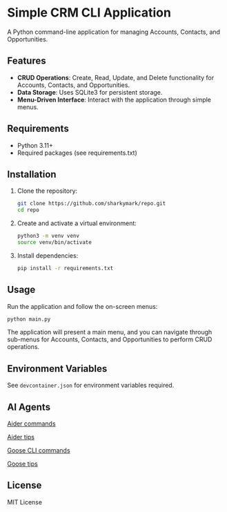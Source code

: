 # Simple CRM CLI Application

A Python command-line application for managing Accounts, Contacts, and Opportunities.

## Features

- **CRUD Operations**: Create, Read, Update, and Delete functionality for Accounts, Contacts, and Opportunities.
- **Data Storage**: Uses SQLite3 for persistent storage.
- **Menu-Driven Interface**: Interact with the application through simple menus.

## Requirements

- Python 3.11+
- Required packages (see requirements.txt)

## Installation

1. Clone the repository:

   ```bash
   git clone https://github.com/sharkymark/repo.git
   cd repo
   ```

2. Create and activate a virtual environment:

   ```bash
   python3 -m venv venv
   source venv/bin/activate
   ```

3. Install dependencies:
   ```bash
   pip install -r requirements.txt
   ```

## Usage

Run the application and follow the on-screen menus:

```bash
python main.py
```

The application will present a main menu, and you can navigate through sub-menus for Accounts, Contacts, and Opportunities to perform CRUD operations.

## Environment Variables

See `devcontainer.json` for environment variables required.

## AI Agents

[Aider commands](https://aider.chat/docs/usage/commands.html)

[Aider tips](https://aider.chat/docs/usage/tips.html)

[Goose CLI commands](https://block.github.io/goose/docs/guides/goose-cli-commands)

[Goose tips](https://block.github.io/goose/docs/guides/tips/)

## License

MIT License
